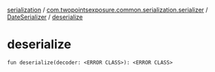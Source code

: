 [serialization](../../index.md) / [com.twopointsexposure.common.serialization.serializer](../index.md) / [DateSerializer](index.md) / [deserialize](./deserialize.md)

# deserialize

`fun deserialize(decoder: <ERROR CLASS>): <ERROR CLASS>`